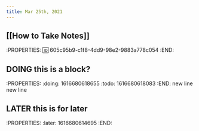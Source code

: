 ```yaml
---
title: Mar 25th, 2021
---
```


##
## [[How to Take Notes]]
:PROPERTIES:
:id: 605c95b9-c1f8-4dd9-98e2-9883a778c054
:END:
##
## DOING this is a block?
:PROPERTIES:
:doing: 1616680618655
:todo: 1616680618083
:END:
new line
new line
## LATER this is for later
:PROPERTIES:
:later: 1616680614695
:END:
##
